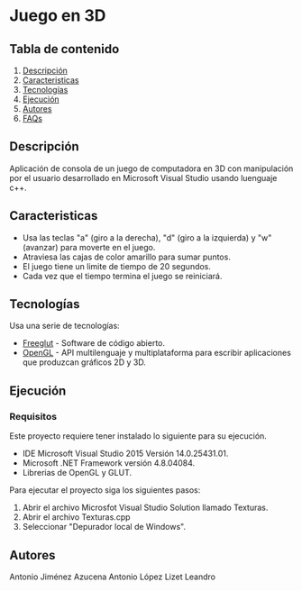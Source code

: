 # Juego en 3D

## Tabla de contenido
1. [Descripción](#Descripción)
2. [Caracteristicas](#Caracteristicas)
3. [Tecnologías](#Tecnologías)
4. [Ejecución](#Ejecución)
5. [Autores](#autores)
6. [FAQs](#faqs)

## Descripción

Aplicación de consola de un juego de computadora en 3D con manipulación por el usuario desarrollado en Microsoft Visual Studio usando luenguaje c++.

## Caracteristicas

- Usa las teclas "a" (giro a la derecha), "d" (giro a la izquierda) y "w" (avanzar) para moverte en el juego. 
- Atraviesa las cajas de color amarillo para sumar puntos.
- El juego tiene un limite de tiempo de 20 segundos.
- Cada vez que el tiempo termina el juego se reiniciará.

## Tecnologías

Usa una serie de tecnologías:

- [Freeglut] - Software de código abierto.
- [OpenGL] - API multilenguaje y multiplataforma para escribir aplicaciones que produzcan gráficos 2D y 3D.

## Ejecución

### Requisitos
Este proyecto requiere tener instalado lo siguiente para su ejecución.

- IDE Microsoft Visual Studio 2015 Versión 14.0.25431.01.
- Microsoft .NET Framework versión 4.8.04084.
- Librerias de OpenGL y GLUT.

Para ejecutar el proyecto siga los siguientes pasos:

1. Abrir el archivo Microsfot Visual Studio Solution llamado Texturas.
2. Abrir el archivo Texturas.cpp
3. Seleccionar "Depurador local de Windows".


## Autores

Antonio Jiménez Azucena
Antonio López Lizet
Leandro

   [Freeglut]: <http://freeglut.sourceforge.net/>
   [OpenGL]: <http://www.opengl.org/>
   
